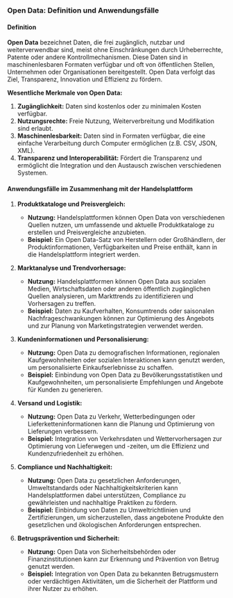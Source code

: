 ### Open Data: Definition und Anwendungsfälle

#### Definition
**Open Data** bezeichnet Daten, die frei zugänglich, nutzbar und weiterverwendbar sind, meist ohne Einschränkungen durch Urheberrechte, Patente oder andere Kontrollmechanismen. Diese Daten sind in maschinenlesbaren Formaten verfügbar und oft von öffentlichen Stellen, Unternehmen oder Organisationen bereitgestellt. Open Data verfolgt das Ziel, Transparenz, Innovation und Effizienz zu fördern.

**Wesentliche Merkmale von Open Data:**
1. **Zugänglichkeit:** Daten sind kostenlos oder zu minimalen Kosten verfügbar.
2. **Nutzungsrechte:** Freie Nutzung, Weiterverbreitung und Modifikation sind erlaubt.
3. **Maschinenlesbarkeit:** Daten sind in Formaten verfügbar, die eine einfache Verarbeitung durch Computer ermöglichen (z.B. CSV, JSON, XML).
4. **Transparenz und Interoperabilität:** Fördert die Transparenz und ermöglicht die Integration und den Austausch zwischen verschiedenen Systemen.

#### Anwendungsfälle im Zusammenhang mit der Handelsplattform

1. **Produktkataloge und Preisvergleich:**
   - **Nutzung:** Handelsplattformen können Open Data von verschiedenen Quellen nutzen, um umfassende und aktuelle Produktkataloge zu erstellen und Preisvergleiche anzubieten.
   - **Beispiel:** Ein Open Data-Satz von Herstellern oder Großhändlern, der Produktinformationen, Verfügbarkeiten und Preise enthält, kann in die Handelsplattform integriert werden.

2. **Marktanalyse und Trendvorhersage:**
   - **Nutzung:** Handelsplattformen können Open Data aus sozialen Medien, Wirtschaftsdaten oder anderen öffentlich zugänglichen Quellen analysieren, um Markttrends zu identifizieren und Vorhersagen zu treffen.
   - **Beispiel:** Daten zu Kaufverhalten, Konsumtrends oder saisonalen Nachfrageschwankungen können zur Optimierung des Angebots und zur Planung von Marketingstrategien verwendet werden.

3. **Kundeninformationen und Personalisierung:**
   - **Nutzung:** Open Data zu demografischen Informationen, regionalen Kaufgewohnheiten oder sozialen Interaktionen kann genutzt werden, um personalisierte Einkaufserlebnisse zu schaffen.
   - **Beispiel:** Einbindung von Open Data zu Bevölkerungsstatistiken und Kaufgewohnheiten, um personalisierte Empfehlungen und Angebote für Kunden zu generieren.

4. **Versand und Logistik:**
   - **Nutzung:** Open Data zu Verkehr, Wetterbedingungen oder Lieferketteninformationen kann die Planung und Optimierung von Lieferungen verbessern.
   - **Beispiel:** Integration von Verkehrsdaten und Wettervorhersagen zur Optimierung von Lieferwegen und -zeiten, um die Effizienz und Kundenzufriedenheit zu erhöhen.

5. **Compliance und Nachhaltigkeit:**
   - **Nutzung:** Open Data zu gesetzlichen Anforderungen, Umweltstandards oder Nachhaltigkeitskriterien kann Handelsplattformen dabei unterstützen, Compliance zu gewährleisten und nachhaltige Praktiken zu fördern.
   - **Beispiel:** Einbindung von Daten zu Umweltrichtlinien und Zertifizierungen, um sicherzustellen, dass angebotene Produkte den gesetzlichen und ökologischen Anforderungen entsprechen.

6. **Betrugsprävention und Sicherheit:**
   - **Nutzung:** Open Data von Sicherheitsbehörden oder Finanzinstitutionen kann zur Erkennung und Prävention von Betrug genutzt werden.
   - **Beispiel:** Integration von Open Data zu bekannten Betrugsmustern oder verdächtigen Aktivitäten, um die Sicherheit der Plattform und ihrer Nutzer zu erhöhen.
